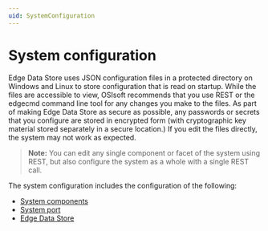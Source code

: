 ```yaml
---
uid: SystemConfiguration
---
```


# System configuration

Edge Data Store uses JSON configuration files in a protected directory on Windows and Linux to store configuration that is read on startup. While the files are accessible to view, OSIsoft recommends that you use REST or the edgecmd command line tool for any changes you make to the files. As part of making Edge Data Store as secure as possible, any passwords or secrets that you configure are stored in encrypted form (with cryptographic key material stored separately in a secure location.) If you edit the files directly, the system may not work as expected.

> **Note:** You can edit any single component or facet of the system using REST, but also configure the system as a whole with a single REST call.

The system configuration includes the configuration of the following:

- [System components](xref:SystemComponentsConfiguration)
- [System port](xref:SystemPortConfiguration)
- [Edge Data Store](xref:EdgeDataStoreConfiguration)
